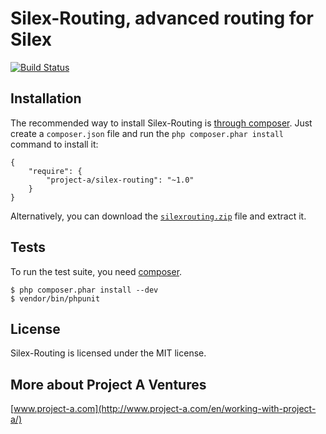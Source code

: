 Silex-Routing, advanced routing for Silex
=============================

[![Build Status](https://secure.travis-ci.org/project-a/Silex-Routing.png?branch=master)](http://travis-ci.org/project-a/Silex-Routing)


## Installation

The recommended way to install Silex-Routing is [through
composer](http://getcomposer.org). Just create a `composer.json` file and
run the `php composer.phar install` command to install it:

    {
        "require": {
            "project-a/silex-routing": "~1.0"
        }
    }

Alternatively, you can download the [`silexrouting.zip`][1] file and extract it.

## Tests

To run the test suite, you need [composer](http://getcomposer.org).

    $ php composer.phar install --dev
    $ vendor/bin/phpunit

## License

Silex-Routing is licensed under the MIT license.

## More about Project A Ventures

[www.project-a.com](http://www.project-a.com/en/working-with-project-a/)

[1]: https://github.com/project-a/Silex-Routing/archive/master.zip
